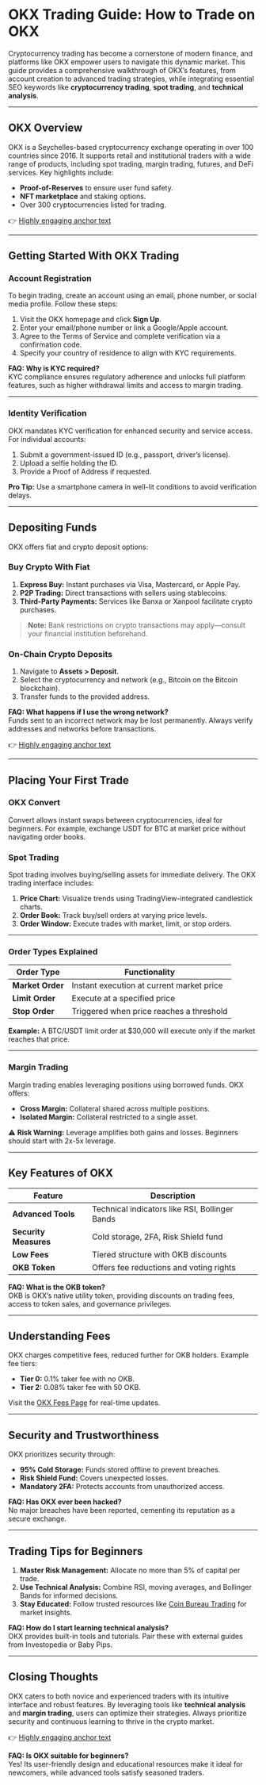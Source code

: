 # OKX Trading Guide: How to Trade on OKX  

Cryptocurrency trading has become a cornerstone of modern finance, and platforms like OKX empower users to navigate this dynamic market. This guide provides a comprehensive walkthrough of OKX’s features, from account creation to advanced trading strategies, while integrating essential SEO keywords like **cryptocurrency trading**, **spot trading**, and **technical analysis**.  

---

## OKX Overview  

OKX is a Seychelles-based cryptocurrency exchange operating in over 100 countries since 2016. It supports retail and institutional traders with a wide range of products, including spot trading, margin trading, futures, and DeFi services. Key highlights include:  
- **Proof-of-Reserves** to ensure user fund safety.  
- **NFT marketplace** and staking options.  
- Over 300 cryptocurrencies listed for trading.  

👉 [Highly engaging anchor text](https://bit.ly/okx-bonus)  

---

## Getting Started With OKX Trading  

### Account Registration  

To begin trading, create an account using an email, phone number, or social media profile. Follow these steps:  
1. Visit the OKX homepage and click **Sign Up**.  
2. Enter your email/phone number or link a Google/Apple account.  
3. Agree to the Terms of Service and complete verification via a confirmation code.  
4. Specify your country of residence to align with KYC requirements.  

**FAQ: Why is KYC required?**  
KYC compliance ensures regulatory adherence and unlocks full platform features, such as higher withdrawal limits and access to margin trading.  

---

### Identity Verification  

OKX mandates KYC verification for enhanced security and service access. For individual accounts:  
1. Submit a government-issued ID (e.g., passport, driver’s license).  
2. Upload a selfie holding the ID.  
3. Provide a Proof of Address if requested.  

**Pro Tip:** Use a smartphone camera in well-lit conditions to avoid verification delays.  

---

## Depositing Funds  

OKX offers fiat and crypto deposit options:  

### Buy Crypto With Fiat  
1. **Express Buy:** Instant purchases via Visa, Mastercard, or Apple Pay.  
2. **P2P Trading:** Direct transactions with sellers using stablecoins.  
3. **Third-Party Payments:** Services like Banxa or Xanpool facilitate crypto purchases.  

> **Note:** Bank restrictions on crypto transactions may apply—consult your financial institution beforehand.  

### On-Chain Crypto Deposits  
1. Navigate to **Assets > Deposit**.  
2. Select the cryptocurrency and network (e.g., Bitcoin on the Bitcoin blockchain).  
3. Transfer funds to the provided address.  

**FAQ: What happens if I use the wrong network?**  
Funds sent to an incorrect network may be lost permanently. Always verify addresses and networks before transactions.  

👉 [Highly engaging anchor text](https://bit.ly/okx-bonus)  

---

## Placing Your First Trade  

### OKX Convert  
Convert allows instant swaps between cryptocurrencies, ideal for beginners. For example, exchange USDT for BTC at market price without navigating order books.  

### Spot Trading  
Spot trading involves buying/selling assets for immediate delivery. The OKX trading interface includes:  
1. **Price Chart:** Visualize trends using TradingView-integrated candlestick charts.  
2. **Order Book:** Track buy/sell orders at varying price levels.  
3. **Order Window:** Execute trades with market, limit, or stop orders.  

---

### Order Types Explained  

| Order Type        | Functionality                          |  
|--------------------|----------------------------------------|  
| **Market Order**   | Instant execution at current market price |  
| **Limit Order**    | Execute at a specified price           |  
| **Stop Order**     | Triggered when price reaches a threshold |  

**Example:** A BTC/USDT limit order at $30,000 will execute only if the market reaches that price.  

---

### Margin Trading  

Margin trading enables leveraging positions using borrowed funds. OKX offers:  
- **Cross Margin:** Collateral shared across multiple positions.  
- **Isolated Margin:** Collateral restricted to a single asset.  

⚠️ **Risk Warning:** Leverage amplifies both gains and losses. Beginners should start with 2x-5x leverage.  

---

## Key Features of OKX  

| Feature             | Description                          |  
|---------------------|--------------------------------------|  
| **Advanced Tools**  | Technical indicators like RSI, Bollinger Bands |  
| **Security Measures** | Cold storage, 2FA, Risk Shield fund |  
| **Low Fees**        | Tiered structure with OKB discounts   |  
| **OKB Token**       | Offers fee reductions and voting rights |  

**FAQ: What is the OKB token?**  
OKB is OKX’s native utility token, providing discounts on trading fees, access to token sales, and governance privileges.  

---

## Understanding Fees  

OKX charges competitive fees, reduced further for OKB holders. Example fee tiers:  
- **Tier 0:** 0.1% taker fee with no OKB.  
- **Tier 2:** 0.08% taker fee with 50 OKB.  

Visit the [OKX Fees Page](https://bit.ly/okx-bonusfees) for real-time updates.  

---

## Security and Trustworthiness  

OKX prioritizes security through:  
- **95% Cold Storage:** Funds stored offline to prevent breaches.  
- **Risk Shield Fund:** Covers unexpected losses.  
- **Mandatory 2FA:** Protects accounts from unauthorized access.  

**FAQ: Has OKX ever been hacked?**  
No major breaches have been reported, cementing its reputation as a secure exchange.  

---

## Trading Tips for Beginners  

1. **Master Risk Management:** Allocate no more than 5% of capital per trade.  
2. **Use Technical Analysis:** Combine RSI, moving averages, and Bollinger Bands for informed decisions.  
3. **Stay Educated:** Follow trusted resources like [Coin Bureau Trading](https://www.youtube.com/@CoinBureauTrading) for market insights.  

**FAQ: How do I start learning technical analysis?**  
OKX provides built-in tools and tutorials. Pair these with external guides from Investopedia or Baby Pips.  

---

## Closing Thoughts  

OKX caters to both novice and experienced traders with its intuitive interface and robust features. By leveraging tools like **technical analysis** and **margin trading**, users can optimize their strategies. Always prioritize security and continuous learning to thrive in the crypto market.  

👉 [Highly engaging anchor text](https://bit.ly/okx-bonus)  

**FAQ: Is OKX suitable for beginners?**  
Yes! Its user-friendly design and educational resources make it ideal for newcomers, while advanced tools satisfy seasoned traders.